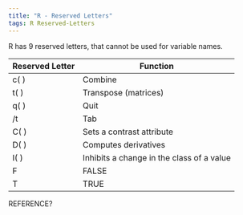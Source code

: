 ```yaml
---
title: "R - Reserved Letters"
tags: R Reserved-Letters
---
```


R has 9 reserved letters, that cannot be used for variable names.

Reserved Letter | Function
------|---------
c( )  |	Combine
t( )  |	Transpose (matrices)
q( )  | Quit
/t    | Tab
C( )  | Sets a contrast attribute
D( )  | Computes derivatives
I( )  | Inhibits a change in the class of a value
F     | FALSE
T     | TRUE


REFERENCE?
